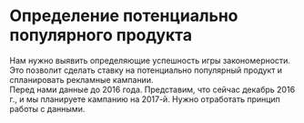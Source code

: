 # Определение потенциально популярного продукта
Нам нужно выявить определяющие успешность игры закономерности. 
Это позволит сделать ставку на потенциально популярный продукт и спланировать рекламные кампании. <br>
Перед нами данные до 2016 года. Представим, что сейчас декабрь 2016 г., и мы планируете кампанию на
2017-й. Нужно отработать принцип работы с данными.
